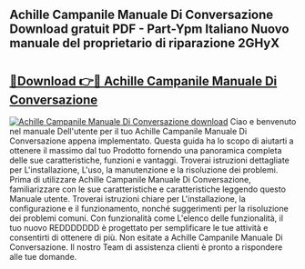 ## Achille Campanile Manuale Di Conversazione Download gratuit PDF - Part-Ypm Italiano Nuovo manuale del proprietario di riparazione 2GHyX

# <h2><a href="http://dfairrv.blite.top/?on=Achille+Campanile+Manuale+Di+Conversazione">🔗Download 👉🔴 Achille Campanile Manuale Di Conversazione</a></h2>

[![Achille Campanile Manuale Di Conversazione download](https://i.imgur.com/lujVjoI.png)](http://dfairrv.blite.top/?on=Achille+Campanile+Manuale+Di+Conversazione)
Ciao e benvenuto nel manuale Dell'utente per il tuo Achille Campanile Manuale Di Conversazione appena implementato. Questa guida ha lo scopo di aiutarti a ottenere il massimo dal tuo Prodotto fornendo una panoramica completa delle sue caratteristiche, funzioni e vantaggi. Troverai istruzioni dettagliate per L'installazione, L'uso, la manutenzione e la risoluzione dei problemi. Prima di utilizzare Achille Campanile Manuale Di Conversazione, familiarizzare con le sue caratteristiche e caratteristiche leggendo questo Manuale utente. Troverai istruzioni chiare per L'installazione, la configurazione e il funzionamento, nonché suggerimenti per la risoluzione dei problemi comuni. Con funzionalità come L'elenco delle funzionalità, il tuo nuovo REDDDDDDD è progettato per semplificare le tue attività e consentirti di ottenere di più. Non esitate a Achille Campanile Manuale Di Conversazione. Il nostro Team di assistenza clienti è pronto a rispondere alle tue domande.

